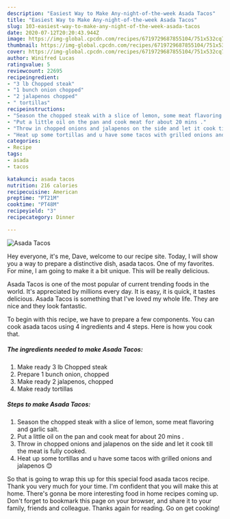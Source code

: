 ```yaml
---
description: "Easiest Way to Make Any-night-of-the-week Asada Tacos"
title: "Easiest Way to Make Any-night-of-the-week Asada Tacos"
slug: 103-easiest-way-to-make-any-night-of-the-week-asada-tacos
date: 2020-07-12T20:20:43.944Z
image: https://img-global.cpcdn.com/recipes/6719729687855104/751x532cq70/asada-tacos-recipe-main-photo.jpg
thumbnail: https://img-global.cpcdn.com/recipes/6719729687855104/751x532cq70/asada-tacos-recipe-main-photo.jpg
cover: https://img-global.cpcdn.com/recipes/6719729687855104/751x532cq70/asada-tacos-recipe-main-photo.jpg
author: Winifred Lucas
ratingvalue: 5
reviewcount: 22695
recipeingredient:
- "3 lb Chopped steak"
- "1 bunch onion chopped"
- "2 jalapenos chopped"
- " tortillas"
recipeinstructions:
- "Season the chopped steak with a slice of lemon, some meat flavoring and garlic salt."
- "Put a little oil on the pan and cook meat for about 20 mins ."
- "Throw in chopped onions and jalapenos on the side and let it cook till the meat is fully cooked."
- "Heat up some tortillas and u have some tacos with grilled onions and jalapenos 😊"
categories:
- Recipe
tags:
- asada
- tacos

katakunci: asada tacos 
nutrition: 216 calories
recipecuisine: American
preptime: "PT21M"
cooktime: "PT48M"
recipeyield: "3"
recipecategory: Dinner

---
```



![Asada Tacos](https://img-global.cpcdn.com/recipes/6719729687855104/751x532cq70/asada-tacos-recipe-main-photo.jpg)

Hey everyone, it's me, Dave, welcome to our recipe site. Today, I will show you a way to prepare a distinctive dish, asada tacos. One of my favorites. For mine, I am going to make it a bit unique. This will be really delicious.



Asada Tacos is one of the most popular of current trending foods in the world. It's appreciated by millions every day. It is easy, it is quick, it tastes delicious. Asada Tacos is something that I've loved my whole life. They are nice and they look fantastic.


To begin with this recipe, we have to prepare a few components. You can cook asada tacos using 4 ingredients and 4 steps. Here is how you cook that.

<!--inarticleads1-->

##### The ingredients needed to make Asada Tacos:

1. Make ready 3 lb Chopped steak
1. Prepare 1 bunch onion, chopped
1. Make ready 2 jalapenos, chopped
1. Make ready  tortillas




<!--inarticleads2-->

##### Steps to make Asada Tacos:

1. Season the chopped steak with a slice of lemon, some meat flavoring and garlic salt.
1. Put a little oil on the pan and cook meat for about 20 mins .
1. Throw in chopped onions and jalapenos on the side and let it cook till the meat is fully cooked.
1. Heat up some tortillas and u have some tacos with grilled onions and jalapenos 😊




So that is going to wrap this up for this special food asada tacos recipe. Thank you very much for your time. I'm confident that you will make this at home. There's gonna be more interesting food in home recipes coming up. Don't forget to bookmark this page on your browser, and share it to your family, friends and colleague. Thanks again for reading. Go on get cooking!
